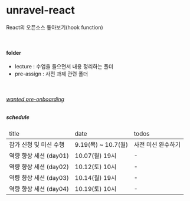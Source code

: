 # unravel-react

React의 오픈소스 톺아보기(hook function)

<br />

#### folder

- lecture : 수업을 들으면서 내용 정리하는 폴더
- pre-assign : 사전 과제 관련 폴더

<br />

###### [wanted pre-onboarding](https://www.wanted.co.kr/events/pre_challenge_fe_26)

##### schedule

<table>
  <thead>
    <td>title</td>
    <td>date</td>
    <td>todos</td>
  </thead>
  <tr>
    <td>참가 신청 및 미션 수행</td>
    <td>9.19(목) ~ 10.7(월)</td>
    <td>사전 미션 완수하기</td>
  </tr>
  <tr>
    <td>역량 향상 세션 (day01)</td>
    <td>10.07(월) 19시</td>
    <td>-</td>
  </tr>
  <tr>
    <td>역량 향상 세션 (day02)</td>
    <td>10.12(토) 10시</td>
    <td>-</td>
  </tr>
  <tr>
    <td>역량 향상 세션 (day03)</td>
    <td>10.14(월) 19시</td>
    <td>-</td>
  </tr>
  <tr>
    <td>역량 향상 세션 (day04)</td>
    <td>10.19(토) 10시</td>
    <td>-</td>
  </tr>
</table>

<br />
